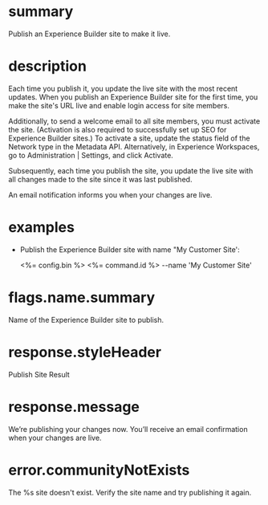 # summary

Publish an Experience Builder site to make it live.

# description

Each time you publish it, you update the live site with the most recent updates. When you publish an Experience Builder site for the first time, you make the site's URL live and enable login access for site members.

Additionally, to send a welcome email to all site members, you must activate the site. (Activation is also required to successfully set up SEO for Experience Builder sites.) To activate a site, update the status field of the Network type in the Metadata API. Alternatively, in Experience Workspaces, go to Administration | Settings, and click Activate.

Subsequently, each time you publish the site, you update the live site with all changes made to the site since it was last published.

An email notification informs you when your changes are live.

# examples

- Publish the Experience Builder site with name "My Customer Site':

  <%= config.bin %> <%= command.id %> --name 'My Customer Site'

# flags.name.summary

Name of the Experience Builder site to publish.

# response.styleHeader

Publish Site Result

# response.message

We’re publishing your changes now. You’ll receive an email confirmation when your changes are live.

# error.communityNotExists

The %s site doesn't exist. Verify the site name and try publishing it again.

